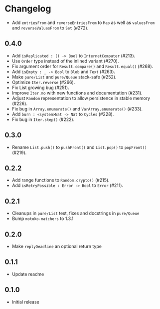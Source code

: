 # Changelog

* Add `entriesFrom` and `reverseEntriesFrom` to `Map` as well as `valuesFrom` and `reverseValuesFrom` to `Set` (#272).

## 0.4.0

* Add `isReplicated : () -> Bool` to `InternetComputer` (#213).
* Use `Order` type instead of the inlined variant (#270).
* Fix argument order for `Result.compare()` and `Result.equal()` (#268).
* Add `isEmpty : _ -> Bool` to `Blob` and `Text` (#263).
* Make `pure/List` and `pure/Queue` stack-safe (#252).
* Optimize `Iter.reverse` (#266).
* Fix List growing bug (#251).
* Improve `Iter.mo` with new functions and documentation (#231).
* Adjust `Random` representation to allow persistence in stable memory (#226).
* Fix bug in `Array.enumerate()` and `VarArray.enumerate()` (#233).
* Add `burn : <system>Nat -> Nat` to `Cycles` (#228).
* Fix bug in `Iter.step()` (#222).

## 0.3.0

* Rename `List.push()` to `pushFront()` and `List.pop()` to `popFront()` (#219).

## 0.2.2

* Add range functions to `Random.crypto()` (#215).
* Add `isRetryPossible : Error -> Bool` to `Error` (#211).

## 0.2.1

* Cleanups in `pure/List` test, fixes and docstrings in `pure/Queue`
* Bump `motoko-matchers` to 1.3.1

## 0.2.0

* Make `replyDeadline` an optional return type

## 0.1.1

* Update readme

## 0.1.0

* Initial release
